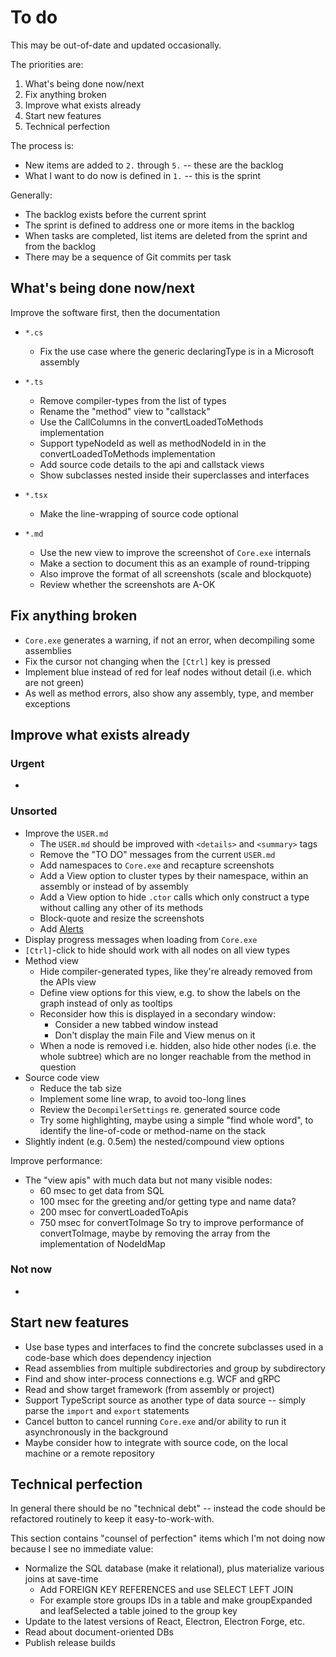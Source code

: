 # To do

This may be out-of-date and updated occasionally.

The priorities are:

1. What's being done now/next
2. Fix anything broken
3. Improve what exists already
4. Start new features
5. Technical perfection

The process is:

- New items are added to `2.` through `5.` -- these are the backlog
- What I want to do now is defined in `1.` -- this is the sprint

Generally:

- The backlog exists before the current sprint
- The sprint is defined to address one or more items in the backlog
- When tasks are completed, list items are deleted from the sprint and from the backlog
- There may be a sequence of Git commits per task

## What's being done now/next

Improve the software first, then the documentation

- `*.cs`

  - Fix the use case where the generic declaringType is in a Microsoft assembly

- `*.ts`

  - Remove compiler-types from the list of types
  - Rename the "method" view to "callstack"
  - Use the CallColumns in the convertLoadedToMethods implementation
  - Support typeNodeId as well as methodNodeId in in the convertLoadedToMethods implementation
  - Add source code details to the api and callstack views
  - Show subclasses nested inside their superclasses and interfaces

- `*.tsx`

  - Make the line-wrapping of source code optional

- `*.md`
  - Use the new view to improve the screenshot of `Core.exe` internals
  - Make a section to document this as an example of round-tripping
  - Also improve the format of all screenshots (scale and blockquote)
  - Review whether the screenshots are A-OK

## Fix anything broken

- `Core.exe` generates a warning, if not an error, when decompiling some assemblies
- Fix the cursor not changing when the `[Ctrl]` key is pressed
- Implement blue instead of red for leaf nodes without detail (i.e. which are not green)
- As well as method errors, also show any assembly, type, and member exceptions

## Improve what exists already

### Urgent

-

### Unsorted

- Improve the `USER.md`
  - The `USER.md` should be improved with `<details>` and `<summary>` tags
  - Remove the "TO DO" messages from the current `USER.md`
  - Add namespaces to `Core.exe` and recapture screenshots
  - Add a View option to cluster types by their namespace, within an assembly or instead of by assembly
  - Add a View option to hide `.ctor` calls which only construct a type without calling any other of its methods
  - Block-quote and resize the screenshots
  - Add [Alerts](https://docs.github.com/en/get-started/writing-on-github/getting-started-with-writing-and-formatting-on-github/basic-writing-and-formatting-syntax#alerts)
- Display progress messages when loading from `Core.exe`
- `[Ctrl]`-click to hide should work with all nodes on all view types
- Method view
  - Hide compiler-generated types, like they're already removed from the APIs view
  - Define view options for this view, e.g. to show the labels on the graph instead of only as tooltips
  - Reconsider how this is displayed in a secondary window:
    - Consider a new tabbed window instead
    - Don't display the main File and View menus on it
  - When a node is removed i.e. hidden, also hide other nodes (i.e. the whole subtree) which are no longer reachable from the method in question
- Source code view
  - Reduce the tab size
  - Implement some line wrap, to avoid too-long lines
  - Review the `DecompilerSettings` re. generated source code
  - Try some highlighting, maybe using a simple "find whole word", to identify the line-of-code or method-name on the stack
- Slightly indent (e.g. 0.5em) the nested/compound view options

Improve performance:

- The "view apis" with much data but not many visible nodes:
  - 60 msec to get data from SQL
  - 100 msec for the greeting and/or getting type and name data?
  - 200 msec for convertLoadedToApis
  - 750 msec for convertToImage
    So try to improve performance of convertToImage, maybe by removing the array from the implementation of NodeIdMap

### Not now

-

## Start new features

- Use base types and interfaces to find the concrete subclasses used in a code-base which does dependency injection
- Read assemblies from multiple subdirectories and group by subdirectory
- Find and show inter-process connections e.g. WCF and gRPC
- Read and show target framework (from assembly or project)
- Support TypeScript source as another type of data source -- simply parse the `import` and `export` statements
- Cancel button to cancel running `Core.exe` and/or ability to run it asynchronously in the background
- Maybe consider how to integrate with source code, on the local machine or a remote repository

## Technical perfection

In general there should be no "technical debt" --
instead the code should be refactored routinely to keep it easy-to-work-with.

This section contains "counsel of perfection" items which I'm not doing now because I see no immediate value:

- Normalize the SQL database (make it relational), plus materialize various joins at save-time
  - Add FOREIGN KEY REFERENCES and use SELECT LEFT JOIN
  - For example store groups IDs in a table and make groupExpanded and leafSelected a table joined to the group key
- Update to the latest versions of React, Electron, Electron Forge, etc.
- Read about document-oriented DBs
- Publish release builds

